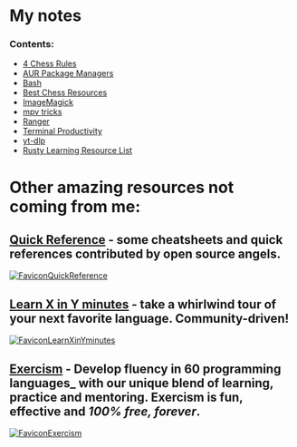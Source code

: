 # My notes
### Contents:
 - [4 Chess Rules](4ChessRules.md)
 - [AUR Package Managers](AURPackageManagers.md)
- [Bash](Bash.md)
- [Best Chess Resources](BestChessResources.md)
- [ImageMagick](ImageMagick.md)
- [mpv tricks](mpv.md)
- [Ranger](Ranger.md)
- [Terminal Productivity](TerminalProductivity.md)
- [yt-dlp](yt-dlp.md)
- [Rusty Learning Resource List](RustyLearningResourceList.md)

# Other amazing resources not coming from me:
## [Quick Reference](https://quickref.me/) - some cheatsheets and quick references contributed by open source angels.
[![FaviconQuickReference](https://quickref.me/images/favicon.png)](https://quickref.me/)

##  [Learn X in Y minutes](https://learnxinyminutes.com/) - take a whirlwind tour of your next favorite language. Community-driven!
[![FaviconLearnXinYminutes](https://learnxinyminutes.com/favicon.ico)](https://learnxinyminutes.com/)

## [Exercism](https://exercism.org/) - Develop fluency in 60 programming languages_ with our unique blend of learning, practice and mentoring. Exercism is fun, effective and _100% free, forever_.
[![FaviconExercism](https://dg8krxphbh767.cloudfront.net/meta/apple-touch-icon.png)](https://exercism.org/)
